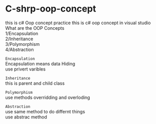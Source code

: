 # C-shrp-oop-concept
this is c# Oop concept practice
this is c# oop concept in visual studio			
What are the OOP Concepts		
	1/Encapsulation				
	2/Inheritance			
	3/Polymorphism			
	4/Abstraction 			
	
	
```Encapsulation```			
Encapsulation means data Hiding			
use privert varibles 		

```Inheritance```			
this is parent and child class		

```Polymorphism```	
use methods overridding and overloding			

```Abstraction```		
use same method to do differnt things		
use abstrac method
